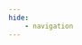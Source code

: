 ```yaml
---
hide: 
    - navigation
---
```


<object data="../assets/CV_German_short.pdf" type="application/pdf" height= "500" width="100%">
</object>